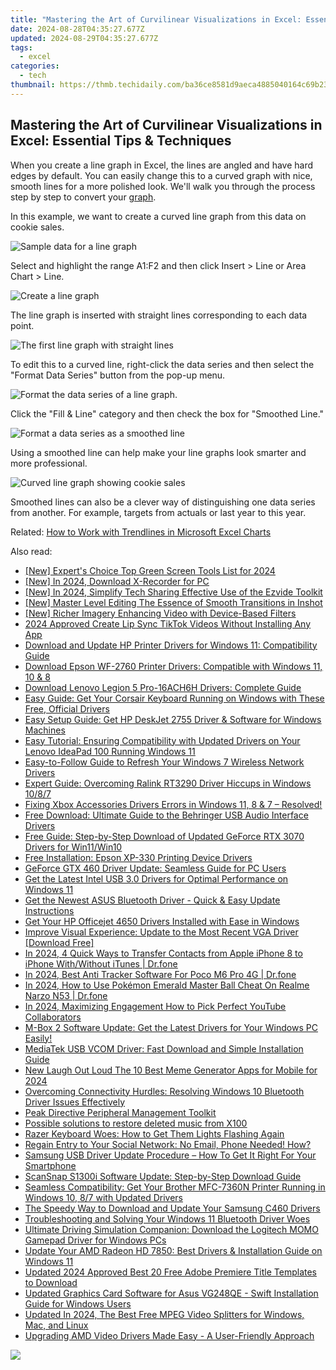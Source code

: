 ```yaml
---
title: "Mastering the Art of Curvilinear Visualizations in Excel: Essential Tips & Techniques"
date: 2024-08-28T04:35:27.677Z
updated: 2024-08-29T04:35:27.677Z
tags:
  - excel
categories:
  - tech
thumbnail: https://thmb.techidaily.com/ba36ce8581d9aeca4885040164c69b231f981ce3ecccb14f708699fb82e550c8.jpg
---
```


## Mastering the Art of Curvilinear Visualizations in Excel: Essential Tips & Techniques

When you create a line graph in Excel, the lines are angled and have hard edges by default. You can easily change this to a curved graph with nice, smooth lines for a more polished look. We'll walk you through the process step by step to convert your [graph](https://desktop-recording.techidaily.com/gaming-revolution-top-5-android-solutions-for-playstation-2-titles-for-2024/).

 In this example, we want to create a curved line graph from this data on cookie sales.

![Sample data for a line graph](https://static1.howtogeekimages.com/wordpress/wp-content/uploads/2020/01/cookie-data.png) 

 Select and highlight the range A1:F2 and then click Insert > Line or Area Chart > Line.

![Create a line graph](https://static1.howtogeekimages.com/wordpress/wp-content/uploads/2020/01/create-line.png) 

 The line graph is inserted with straight lines corresponding to each data point.

![The first line graph with straight lines](https://static1.howtogeekimages.com/wordpress/wp-content/uploads/2020/01/first-line.png) 

 To edit this to a curved line, right-click the data series and then select the "Format Data Series" button from the pop-up menu.

![Format the data series of a line graph.](https://static1.howtogeekimages.com/wordpress/wp-content/uploads/2020/01/format-data-series.png) 

 Click the "Fill & Line" category and then check the box for "Smoothed Line."

![Format a data series as a smoothed line](https://static1.howtogeekimages.com/wordpress/wp-content/uploads/2020/01/smoothed-line-1.png) 

 Using a smoothed line can help make your line graphs look smarter and more professional.

![Curved line graph showing cookie sales](https://static1.howtogeekimages.com/wordpress/wp-content/uploads/2020/01/curved-line-graph.png) 

 Smoothed lines can also be a clever way of distinguishing one data series from another. For example, targets from actuals or last year to this year.

Related: [How to Work with Trendlines in Microsoft Excel Charts](https://remote-screen-capture.techidaily.com/2024-approved-udemy-alternatives-10-best-online-learning-sites-like-udemy/)

<ins class="adsbygoogle"
     style="display:block"
     data-ad-format="autorelaxed"
     data-ad-client="ca-pub-7571918770474297"
     data-ad-slot="1223367746"></ins>



<ins class="adsbygoogle"
     style="display:block"
     data-ad-client="ca-pub-7571918770474297"
     data-ad-slot="8358498916"
     data-ad-format="auto"
     data-full-width-responsive="true"></ins>

<span class="atpl-alsoreadstyle">Also read:</span>
<div><ul>
<li><a href="https://screen-video-capture.techidaily.com/new-experts-choice-top-green-screen-tools-list-for-2024/"><u>[New] Expert's Choice  Top Green Screen Tools List for 2024</u></a></li>
<li><a href="https://screen-mirroring-recording.techidaily.com/new-in-2024-download-x-recorder-for-pc/"><u>[New] In 2024, Download X-Recorder for PC</u></a></li>
<li><a href="https://video-capture.techidaily.com/new-in-2024-simplify-tech-sharing-effective-use-of-the-ezvide-toolkit/"><u>[New] In 2024, Simplify Tech Sharing  Effective Use of the Ezvide Toolkit</u></a></li>
<li><a href="https://extra-guidance.techidaily.com/new-master-level-editing-the-essence-of-smooth-transitions-in-inshot/"><u>[New] Master Level Editing  The Essence of Smooth Transitions in Inshot</u></a></li>
<li><a href="https://extra-approaches.techidaily.com/new-richer-imagery-enhancing-video-with-device-based-filters/"><u>[New] Richer Imagery  Enhancing Video with Device-Based Filters</u></a></li>
<li><a href="https://ai-video-translation.techidaily.com/2024-approved-create-lip-sync-tiktok-videos-without-installing-any-app/"><u>2024 Approved Create Lip Sync TikTok Videos Without Installing Any App</u></a></li>
<li><a href="https://win-amazing.techidaily.com/download-and-update-hp-printer-drivers-for-windows-11-compatibility-guide/"><u>Download and Update HP Printer Drivers for Windows 11: Compatibility Guide</u></a></li>
<li><a href="https://win-amazing.techidaily.com/download-epson-wf-2760-printer-drivers-compatible-with-windows-11-10-and-8/"><u>Download Epson WF-2760 Printer Drivers: Compatible with Windows 11, 10 & 8</u></a></li>
<li><a href="https://win-amazing.techidaily.com/download-lenovo-legion-5-pro-16ach6h-drivers-complete-guide/"><u>Download Lenovo Legion 5 Pro-16ACH6H Drivers: Complete Guide</u></a></li>
<li><a href="https://win-amazing.techidaily.com/easy-guide-get-your-corsair-keyboard-running-on-windows-with-these-free-official-drivers/"><u>Easy Guide: Get Your Corsair Keyboard Running on Windows with These Free, Official Drivers</u></a></li>
<li><a href="https://win-amazing.techidaily.com/easy-setup-guide-get-hp-deskjet-2755-driver-and-software-for-windows-machines/"><u>Easy Setup Guide: Get HP DeskJet 2755 Driver & Software for Windows Machines</u></a></li>
<li><a href="https://win-amazing.techidaily.com/easy-tutorial-ensuring-compatibility-with-updated-drivers-on-your-lenovo-ideapad-100-running-windows-11/"><u>Easy Tutorial: Ensuring Compatibility with Updated Drivers on Your Lenovo IdeaPad 100 Running Windows 11</u></a></li>
<li><a href="https://win-amazing.techidaily.com/easy-to-follow-guide-to-refresh-your-windows-7-wireless-network-drivers/"><u>Easy-to-Follow Guide to Refresh Your Windows 7 Wireless Network Drivers</u></a></li>
<li><a href="https://win-amazing.techidaily.com/expert-guide-overcoming-ralink-rt3290-driver-hiccups-in-windows-1087/"><u>Expert Guide: Overcoming Ralink RT3290 Driver Hiccups in Windows 10/8/7</u></a></li>
<li><a href="https://win-amazing.techidaily.com/fixing-xbox-accessories-drivers-errors-in-windows-11-8-and-7-resolved/"><u>Fixing Xbox Accessories Drivers Errors in Windows 11, 8 & 7 – Resolved!</u></a></li>
<li><a href="https://win-amazing.techidaily.com/free-download-ultimate-guide-to-the-behringer-usb-audio-interface-drivers/"><u>Free Download: Ultimate Guide to the Behringer USB Audio Interface Drivers</u></a></li>
<li><a href="https://win-amazing.techidaily.com/free-guide-step-by-step-download-of-updated-geforce-rtx-3070-drivers-for-win11win10/"><u>Free Guide: Step-by-Step Download of Updated GeForce RTX 3070 Drivers for Win11/Win10</u></a></li>
<li><a href="https://win-amazing.techidaily.com/free-installation-epson-xp-330-printing-device-drivers/"><u>Free Installation: Epson XP-330 Printing Device Drivers</u></a></li>
<li><a href="https://win-amazing.techidaily.com/geforce-gtx-460-driver-update-seamless-guide-for-pc-users/"><u>GeForce GTX 460 Driver Update: Seamless Guide for PC Users</u></a></li>
<li><a href="https://win-amazing.techidaily.com/get-the-latest-intel-usb-30-drivers-for-optimal-performance-on-windows-11/"><u>Get the Latest Intel USB 3.0 Drivers for Optimal Performance on Windows 11</u></a></li>
<li><a href="https://win-amazing.techidaily.com/get-the-newest-asus-bluetooth-driver-quick-and-easy-update-instructions/"><u>Get the Newest ASUS Bluetooth Driver - Quick & Easy Update Instructions</u></a></li>
<li><a href="https://win-amazing.techidaily.com/get-your-hp-officejet-4650-drivers-installed-with-ease-in-windows/"><u>Get Your HP Officejet 4650 Drivers Installed with Ease in Windows</u></a></li>
<li><a href="https://win-amazing.techidaily.com/improve-visual-experience-update-to-the-most-recent-vga-driver-download-free/"><u>Improve Visual Experience: Update to the Most Recent VGA Driver [Download Free]</u></a></li>
<li><a href="https://iphone-transfer.techidaily.com/in-2024-4-quick-ways-to-transfer-contacts-from-apple-iphone-8-to-iphone-withwithout-itunes-drfone-by-drfone-transfer-from-ios/"><u>In 2024, 4 Quick Ways to Transfer Contacts from Apple iPhone 8 to iPhone With/Without iTunes | Dr.fone</u></a></li>
<li><a href="https://android-location-track.techidaily.com/in-2024-best-anti-tracker-software-for-poco-m6-pro-4g-drfone-by-drfone-virtual-android/"><u>In 2024, Best Anti Tracker Software For Poco M6 Pro 4G | Dr.fone</u></a></li>
<li><a href="https://pokemon-go-android.techidaily.com/in-2024-how-to-use-pokemon-emerald-master-ball-cheat-on-realme-narzo-n53-drfone-by-drfone-virtual-android/"><u>In 2024, How to Use Pokémon Emerald Master Ball Cheat On Realme Narzo N53 | Dr.fone</u></a></li>
<li><a href="https://youtube-data.techidaily.com/24-maximizing-engagement-how-to-pick-perfect-youtube-collaborators/"><u>In 2024, Maximizing Engagement  How to Pick Perfect YouTube Collaborators</u></a></li>
<li><a href="https://hardware-help.techidaily.com/m-box-2-software-update-get-the-latest-drivers-for-your-windows-pc-easily/"><u>M-Box 2 Software Update: Get the Latest Drivers for Your Windows PC Easily!</u></a></li>
<li><a href="https://win-amazing.techidaily.com/mediatek-usb-vcom-driver-fast-download-and-simple-installation-guide/"><u>MediaTek USB VCOM Driver: Fast Download and Simple Installation Guide</u></a></li>
<li><a href="https://smart-video-creator.techidaily.com/new-laugh-out-loud-the-10-best-meme-generator-apps-for-mobile-for-2024/"><u>New Laugh Out Loud The 10 Best Meme Generator Apps for Mobile for 2024</u></a></li>
<li><a href="https://win-amazing.techidaily.com/overcoming-connectivity-hurdles-resolving-windows-10-bluetooth-driver-issues-effectively/"><u>Overcoming Connectivity Hurdles: Resolving Windows 10 Bluetooth Driver Issues Effectively</u></a></li>
<li><a href="https://win-amazing.techidaily.com/peak-directive-peripheral-management-toolkit/"><u>Peak Directive Peripheral Management Toolkit</u></a></li>
<li><a href="https://review-topics.techidaily.com/possible-solutions-to-restore-deleted-music-from-x100-by-fonelab-android-recover-music/"><u>Possible solutions to restore deleted music from X100</u></a></li>
<li><a href="https://common-error.techidaily.com/1723205284202-razer-keyboard-woes-how-to-get-them-lights-flashing-again/"><u>Razer Keyboard Woes: How to Get Them Lights Flashing Again</u></a></li>
<li><a href="https://tech-recovery.techidaily.com/regain-entry-to-your-social-network-no-email-phone-needed-how/"><u>Regain Entry to Your Social Network: No Email, Phone Needed! How?</u></a></li>
<li><a href="https://win-amazing.techidaily.com/samsung-usb-driver-update-procedure-how-to-get-it-right-for-your-smartphone/"><u>Samsung USB Driver Update Procedure – How To Get It Right For Your Smartphone</u></a></li>
<li><a href="https://win-amazing.techidaily.com/scansnap-s1300i-software-update-step-by-step-download-guide/"><u>ScanSnap S1300i Software Update: Step-by-Step Download Guide</u></a></li>
<li><a href="https://win-amazing.techidaily.com/seamless-compatibility-get-your-brother-mfc-7360n-printer-running-in-windows-10-87-with-updated-drivers/"><u>Seamless Compatibility: Get Your Brother MFC-7360N Printer Running in Windows 10, 8/7 with Updated Drivers</u></a></li>
<li><a href="https://win-amazing.techidaily.com/the-speedy-way-to-download-and-update-your-samsung-c460-drivers/"><u>The Speedy Way to Download and Update Your Samsung C460 Drivers</u></a></li>
<li><a href="https://win-amazing.techidaily.com/troubleshooting-and-solving-your-windows-11-bluetooth-driver-woes/"><u>Troubleshooting and Solving Your Windows 11 Bluetooth Driver Woes</u></a></li>
<li><a href="https://win-amazing.techidaily.com/ultimate-driving-simulation-companion-download-the-logitech-momo-gamepad-driver-for-windows-pcs/"><u>Ultimate Driving Simulation Companion: Download the Logitech MOMO Gamepad Driver for Windows PCs</u></a></li>
<li><a href="https://win-amazing.techidaily.com/update-your-amd-radeon-hd-7850-best-drivers-and-installation-guide-on-windows-11/"><u>Update Your AMD Radeon HD 7850: Best Drivers & Installation Guide on Windows 11</u></a></li>
<li><a href="https://smart-video-editing.techidaily.com/updated-2024-approved-best-20-free-adobe-premiere-title-templates-to-download/"><u>Updated 2024 Approved Best 20 Free Adobe Premiere Title Templates to Download</u></a></li>
<li><a href="https://win-amazing.techidaily.com/updated-graphics-card-software-for-asus-vg248qe-swift-installation-guide-for-windows-users/"><u>Updated Graphics Card Software for Asus VG248QE - Swift Installation Guide for Windows Users</u></a></li>
<li><a href="https://ai-driven-video-production.techidaily.com/updated-in-2024-the-best-free-mpeg-video-splitters-for-windows-mac-and-linux/"><u>Updated In 2024, The Best Free MPEG Video Splitters for Windows, Mac, and Linux</u></a></li>
<li><a href="https://win-amazing.techidaily.com/upgrading-amd-video-drivers-made-easy-a-user-friendly-approach/"><u>Upgrading AMD Video Drivers Made Easy - A User-Friendly Approach</u></a></li>
</ul></div>

<!-- affiliate ads begin -->
<a href="https://secure.2checkout.com/order/checkout.php?PRODS=2201613&QTY=1&AFFILIATE=108875&CART=1"><img src="https://www.macdvdripperpro.com/images/devices-3.png" border="0"></a>
<!-- affiliate ads end -->